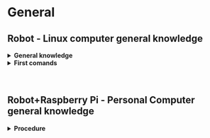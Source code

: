 # General


## Robot - Linux computer general knowledge


<details>
  <summary><strong>General knowledge</strong></summary>

1. Source the terminal

```
(surce /opt/ros/noetic/setup.bash)
source interbotics_ws/devel/setup.bash
```

2. Don't worry if you still don't see the topics after running `rostopic list`. Untill you don't `roslaunch` some packages you won't see them. Alos, don't worry about `roscore`, it will automaticaly run when you `roslaunch`.

3. Play arround with the pakages at your disposal, get to kn ow them. Check this comand out: `roscd → to see where a package is` and `rospack list`

4. github → interbotix_ros_manipulators → interbotix_ros_xsarms → interbotix_ros_xsarms_control → config → wx250s.yaml ⇒ config file to see joint order, names, sleep_position,  groups (such as arm), etc…

</details>

<details>
  <summary><strong>First comands</strong></summary>

7. To have model loaded and play arround in RViz (play with model):
    - Use **description** package: `roslaunch interbotix_xsarm_descriptions xsarm_description.launch robot_model:=wx250s use_joint_pub_gui:=true`
      - note for better rviz visuals: RobotModel → alpha → set transparency to 0.5
      - note for better rviz visuals: TF → Frames → show/not show axes in joint
8. To talk to the robot and move it in real world:
    - Use **controll** package: `roslaunch interbotix_xsarm_control xsarm_control.launch robot_model:=wx250s`
      - In the playground box, write _wx250s_ under **Robot Namespace** (light becae green). Now you are connected to real robot
      - Important paramenters: **use_sim** → to simulate the robot moovments. It will be usefull later, when we will code and mouve the robot to test our code before breaking the robot!!!!!!!!

    <details>
      <summary>Topics</summary>

    `rostopic list`

    Now you can see interesting topics. Such `/wx250s/commands/joint_group` (pub to a group of joint), `/wx250s/commands/joint_single` (pub to one joint), `/wx250s/commands/joint_trajectory` (pub joint trajectory message).

    - Publish to **`/wx250s/commands/joint_group`**:

      1. Home position:`rostopic pub -1 /wx250s/comands/joint_group interbotix_ws_sdk/JointGroupComand “name: ‘arm’ cmd: [0,0,0,0,0,0]”`
        - where `name: ‘arm’`is the arm_group (everithing eccept the gripper
        - where `cmd: [0,0,0,0,0,0]` are joint angles (→ rect position (home))
      2. Sleep position: `rostopic pub -1 /wx250s/comands/joint_group interbotix_ws_sdk/JointGroupComand “name: ‘arm’ cmd: [<set_of_positions>]”`
        - to **find the `<set of positions>`** go to github → interbotix_ros_manipulators → interbotix_ros_xsarms → interbotix_ros_xsarms_control → **config → wx250s.yaml** ⇒ config file to see joint order, names, sleep_position, groups (such as `arm`), etc…

    </details>

    <details>
      <summary>Services</summary>

    `rosservice list`

    Now you can see interesting services. Such `/wx250s/get_robot_info` (see infos about robot)and `/wx250s/torque_enable` (to enable or desable torque).

    1. `rosservice call /wx250s/get_robot_info "cmd_type: 'group' name: 'arm'"`
        - where `cmd_type: 'group'` says u want informations from a certain group of motors
        - where `name: 'arm'` says the group of motors u want to get infos
        ⇒ see mode, profile_type (velocity vs time), joint infos & joint limits, etc…
    2. `rosservice call /wx250s/torque_enable "cmd_type: 'group' name: 'arm' enable: false"`
        - when `enable: false`, the robot collapse. So hold it before running the comand
        - Usefull because you can turn off the torque, manualy move the robot in the desire position and turn on torque again (`enable: true`). At this point you can `rostopic echo wx250s/joint_states` to see informations about current desired position.
    </details>

</details>



<br>
<br>

## Robot+Raspberry Pi - Personal Computer general knowledge

<details>
  <summary><strong>Procedure</strong></summary>

Still not working... comming soon


</details>

<br>

